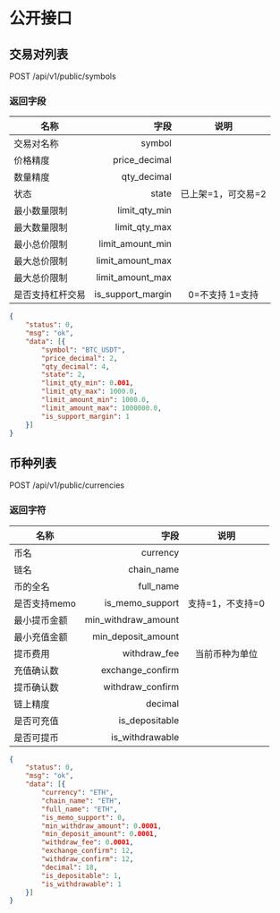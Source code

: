 # 公开接口

## 交易对列表

POST /api/v1/public/symbols

### 返回字段

| 名称        | 字段     |  说明 |
| --------   | -----:   | :----: |
| 交易对名称 | symbol |  |
| 价格精度 | price_decimal |  |
| 数量精度 | qty_decimal | |
| 状态 | state | 已上架=1，可交易=2|
| 最小数量限制 | limit_qty_min |  |
| 最大数量限制 | limit_qty_max |  |
| 最小总价限制 | limit_amount_min |  |
| 最大总价限制 | limit_amount_max |  |
| 最大总价限制 | limit_amount_max |  |
| 是否支持杠杆交易 | is_support_margin | 0=不支持 1=支持 |


```json
{
    "status": 0,
    "msg": "ok",
    "data": [{
        "symbol": "BTC_USDT",
        "price_decimal": 2,
        "qty_decimal": 4,
        "state": 2,
        "limit_qty_min": 0.001,
        "limit_qty_max": 1000.0,
        "limit_amount_min": 1000.0,
        "limit_amount_max": 1000000.0,
        "is_support_margin": 1
    }]
}
```

## 币种列表

POST /api/v1/public/currencies

### 返回字符

| 名称        | 字段     |  说明 |
| --------   | -----:   | :----: |
| 币名 | currency |  |
| 链名 | chain_name |  |
| 币的全名 | full_name | |
| 是否支持memo | is_memo_support | 支持=1，不支持=0 |
| 最小提币金额 | min_withdraw_amount |  |
| 最小充值金额 | min_deposit_amount |  |
| 提币费用 | withdraw_fee | 当前币种为单位 |
| 充值确认数 | exchange_confirm |  |
| 提币确认数 | withdraw_confirm |  |
| 链上精度 | decimal |  |
| 是否可充值 | is_depositable |  |
| 是否可提币 | is_withdrawable |  |

```json
{
    "status": 0,
    "msg": "ok",
    "data": [{
        "currency": "ETH",
        "chain_name": "ETH",
        "full_name": "ETH",
        "is_memo_support": 0,
        "min_withdraw_amount": 0.0001,
        "min_deposit_amount": 0.0001,
        "withdraw_fee": 0.0001,
        "exchange_confirm": 12,
        "withdraw_confirm": 12,
        "decimal": 18,
        "is_depositable": 1,
        "is_withdrawable": 1
    }]
}
```
